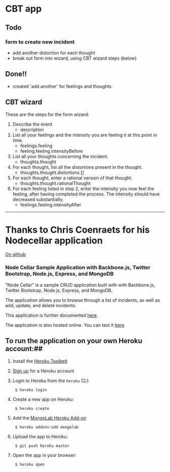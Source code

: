# CBT app

## Todo
### form to create new incident
* add another distortion for each thought
* break out form into wizard, using CBT wizard steps (below)



## Done!!
* created 'add another' for feelings and thoughts

## CBT wizard
These are the steps for the form wizard:

1. Describe the event
	* description
2. List all your feelings and the intensity you are feeling it at this point in time. 
	* feelings.feeling
	* feeling.feeling.intensityBefore
3. List all your thoughts concerning the incident.
	* thoughts.thought
4. For each thought, list all the distortions present in the thought.
	* thoughts.thought.distortions []
5. For each thought, enter a rational version of that thought.
	* thoughts.thought.rationalThought
6. For each feeling listed in step 2, enter the intensity you now feel the feeling, after having completed the process.  The intensity should have decreased substantially.
	* feelings.feeling.intensityAfter



---

# Thanks to Chris Coenraets for his Nodecellar application
[On github](https://github.com/ccoenraets/nodecellar)

### Node Cellar Sample Application with Backbone.js, Twitter Bootstrap, Node.js, Express, and MongoDB #

"Node Cellar" is a sample CRUD application built with with Backbone.js, Twitter Bootstrap, Node.js, Express, and MongoDB.

The application allows you to browse through a list of incidents, as well as add, update, and delete incidents.

This application is further documented [here](http://coenraets.org/blog).

The application is also hosted online. You can test it [here](http://nodecellar.coenraets.org).


## To run the application on your own Heroku account:##

1. Install the [Heroku Toolbelt](http://toolbelt.heroku.com)

2. [Sign up](http://heroku.com/signup) for a Heroku account

3. Login to Heroku from the `heroku` CLI:

        $ heroku login

4. Create a new app on Heroku:

        $ heroku create

5. Add the [MongoLab Heroku Add-on](http://addons.heroku.com/mongolab)

        $ heroku addons:add mongolab

6. Upload the app to Heroku:

        $ git push heroku master

7. Open the app in your browser:

        $ heroku open

